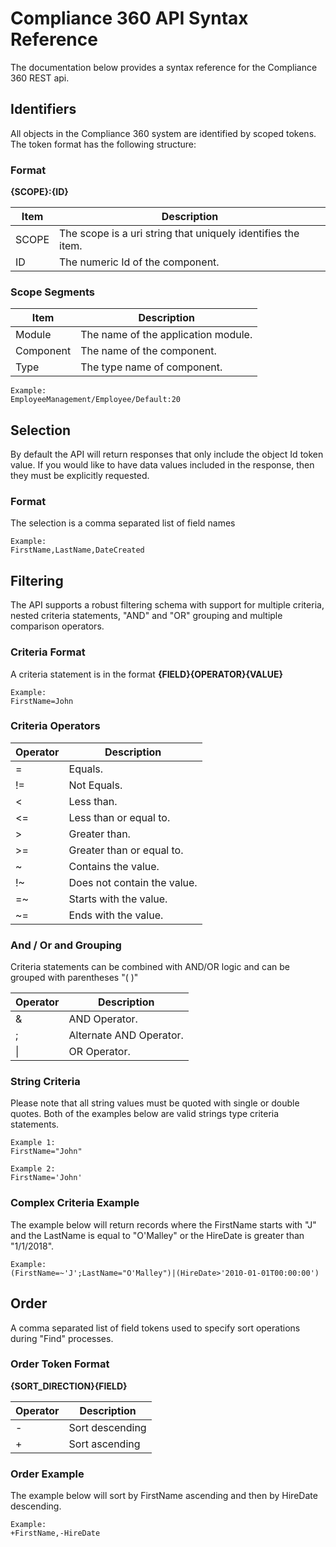 # Compliance 360 API Syntax Reference
The documentation below provides a syntax reference for the Compliance 360 REST api.

## Identifiers
All objects in the Compliance 360 system are identified by scoped tokens. The token format has the following structure:

### Format
<strong>{SCOPE}:{ID}</strong>

| Item  | Description                                                  |
|------ | -----------                                                  |
| SCOPE | The scope is a uri string that uniquely identifies the item. |
| ID    | The numeric Id of the component.                             |

### Scope Segments
| Item      | Description                                                  |
|------     | -----------                                                  |
| Module    | The name of the application module.                          |
| Component | The name of the component.                                   |
| Type      | The type name of component.                                  |

```
Example:
EmployeeManagement/Employee/Default:20
```
## Selection
By default the API will return responses that only include the object Id token value. If you 
would like to have data values included in the response, then they must be explicitly requested. 

### Format
The selection is a comma separated list of field names
```
Example:
FirstName,LastName,DateCreated
```

## Filtering
The API supports a robust filtering schema with support for multiple criteria, nested criteria statements, \"AND\" and  \"OR\" grouping and multiple comparison operators.

### Criteria Format
A criteria statement is in the format <strong>{FIELD}{OPERATOR}{VALUE}</strong>
```
Example:
FirstName=John
```

### Criteria Operators

| Operator      | Description                   |
|------         | -----------                   |
| =             | Equals.                       |
| !=            | Not Equals.                   |
| <             | Less than.                    |
| <=            | Less than or equal to.        |
| >             | Greater than.                 |
| >=            | Greater than or equal to.     |
| ~             | Contains the value.           |
| !~            | Does not contain the value.   |
| =~            | Starts with the value.        |
| ~=            | Ends with the value.          |

### And / Or and Grouping
Criteria statements can be combined with AND/OR logic and can be grouped with parentheses "( )"

| Operator      | Description                   |
|------         | -----------                   |
| &             | AND Operator.                 |
| ;             | Alternate AND Operator.       |
| \|            | OR Operator.                  |

### String Criteria
Please note that all string values must be quoted with single or double quotes. Both of the examples below are valid strings type criteria statements.
```
Example 1:
FirstName="John"

Example 2:
FirstName='John'
```

### Complex Criteria Example
The example below will return records where the FirstName starts with "J" and 
the LastName is equal to "O'Malley" or the HireDate is greater than "1/1/2018".
```
Example:
(FirstName=~'J';LastName="O'Malley")|(HireDate>'2010-01-01T00:00:00')
```

## Order
A comma separated list of field tokens used to specify sort operations during \"Find\" processes.

### Order Token Format
<strong>{SORT_DIRECTION}{FIELD}</strong>

| Operator      | Description                   |
|------         | -----------                   |
| -             | Sort descending               |
| +             | Sort ascending                |

### Order Example
The example below will sort by FirstName ascending and then by HireDate descending.
```
Example:
+FirstName,-HireDate
```
